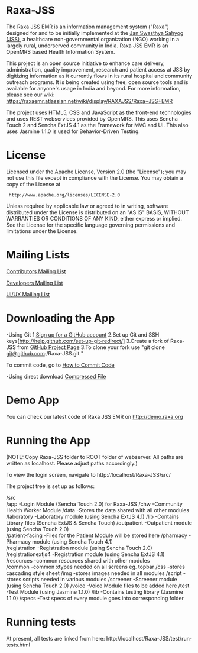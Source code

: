 Raxa-JSS
========
The Raxa JSS EMR is an information management system ("Raxa") designed for and to be initially implemented at the [Jan Swasthya Sahyog (JSS)](http://jssbilaspur.org), a healthcare non-governmental organization (NGO) working in a largely rural, underserved community in India.
Raxa JSS EMR is an OpenMRS based Health Information System.

This project is an open source initiative to enhance care delivery, administration, quality improvement, research and patient access at JSS by digitizing information as it currently flows in its rural hospital and community outreach programs.  It is being created using free, open source tools and is available for anyone's usage in India and beyond.
For more information, please see our wiki:
https://raxaemr.atlassian.net/wiki/display/RAXAJSS/Raxa+JSS+EMR

The project uses HTML5, CSS and JavaScript as the front-end technologies and uses REST webservices provided by OpenMRS.
This uses Sencha Touch 2 and Sencha ExtJS 4.1 as the Framework for MVC and UI. This also uses Jasmine 1.1.0 is used for Behavior-Driven Testing.

License
=======
Licensed under the Apache License, Version 2.0 (the "License"); you may not use this file except in compliance with the License. 
You may obtain a copy of  the License at

     http://www.apache.org/licenses/LICENSE-2.0
     
Unless required by applicable law or agreed to in writing, software  distributed under the License is distributed on an "AS IS" 
BASIS, WITHOUT WARRANTIES OR CONDITIONS OF ANY KIND, either express or implied. See the License for the specific language governing 
permissions and limitations under the License.

Mailing Lists
=============
[Contributors Mailing List](https://groups.google.com/group/raxa-jss-emr-contributors)

[Developers Mailing List](https://groups.google.com/group/raxa-jss-emr-developers)

[UI/UX Mailing List](https://groups.google.com/group/raxa-jss-emr-uiux)


Downloading the App
===================
-Using Git 
1.[Sign up for a GitHub account](https://github.com/signup/free)
2.Set up Git and SSH keys[http://help.github.com/set-up-git-redirect/]
3.Create a fork of Raxa-JSS from [GitHub Project Page](https://github.com/Raxa/Raxa-JSS)
3.To clone your fork use "git clone git@github.com:<Your GitHub username>/Raxa-JSS.git "

To commit code, go to [How to Commit Code](https://raxaemr.atlassian.net/wiki/display/RAXAJSS/Contributing+code+-+How+to+Commit+Code)

-Using direct download
[Compressed File](https://github.com/Raxa/Raxa-JSS/zipball/master)

Demo App
========
You can check our latest code of Raxa JSS EMR on http://demo.raxa.org

Running the App
===============
(NOTE: Copy Raxa-JSS folder to ROOT folder of webserver. All paths are written as localhost. Please adjust paths accordingly.) 

To view the login screen, navigate to http://localhost/Raxa-JSS/src/

The project tree is set up as follows:

/src                        
    /app                    -Login Module (Sencha Touch 2.0) for Raxa-JSS
    /chw                    -Community Health Worker Module
    /data                   -Stores the data shared with all other modules
    /laboratory             -Laboratory module (using Sencha ExtJS 4.1)
    /lib                    -Contains Library files (Sencha ExtJS & Sencha Touch)
    /outpatient             -Outpatient module (using Sencha Touch 2.0)         
    /patient-facing         -Files for the Patient Module will be stored here
    /pharmacy               -Pharmacy module (using Sencha Touch 4.1)           
    /registration           -Registration module (using Sencha Touch 2.0)       
    /registrationextjs4     -Registration module (using Sencha ExtJS 4.1)       
    /resources              -common resources shared with other modules    
        /common             -common xtypes needed on all screens eg. topbar
        /css                -stores cascading style sheet
        /img                -stores images needed in all modules
        /script             -stores scripts needed in various modules
    /screener               -Screener module (using Sencha Touch 2.0)
    /voice                  -Voice Module files to be added here
/test                       -Test Module (using Jasmine 1.1.0)
    /lib                    -Contains testing library (Jasmine 1.1.0)
    /specs                  -Test specs of every module goes into corresponding folder
              
              
Running tests
=============
At present, all tests are linked from here:
http://localhost/Raxa-JSS/test/run-tests.html
